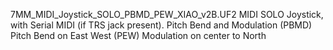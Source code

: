 7MM_MIDI_Joystick_SOLO_PBMD_PEW_XIAO_v2B.UF2
 MIDI SOLO Joystick, with Serial MIDI (if TRS jack present).
 Pitch Bend and Modulation (PBMD)
 Pitch Bend on East West (PEW)
 Modulation on center to North

